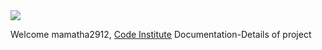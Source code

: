 <img src="https://codeinstitute.s3.amazonaws.com/fullstack/ci_logo_small.png" style="margin: 0;">

Welcome mamatha2912, [Code Institute](https://codeinstitute.net)
Documentation-Details of project
